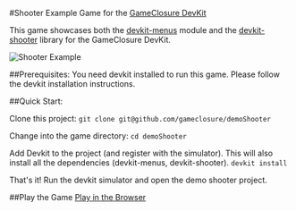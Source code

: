 #Shooter Example Game for the [GameClosure DevKit](http://gameclosure.com)

This game showcases both the
[devkit-menus](https://github.com/gameclosure/menus) module and the
[devkit-shooter](https://github.com/gameclosure/shooter) library for the
GameClosure DevKit.

![Shooter Example](http://storage.googleapis.com/devkit-example-games/shooter/shooter_screenshot.png)


##Prerequisites:
You need devkit installed to run this game. Please follow the devkit
installation instructions.

##Quick Start:

Clone this project:
`git clone git@github.com/gameclosure/demoShooter`

Change into the game directory:
`cd demoShooter`

Add Devkit to the project (and register with the simulator). This will also
install all the dependencies (devkit-menus, devkit-shooter).
`devkit install`

That's it! Run the devkit simulator and open the demo shooter project.

##Play the Game
[Play in the Browser](http://storage.googleapis.com/devkit-example-games/shooter/index.html)
